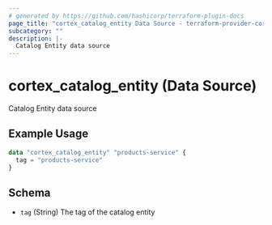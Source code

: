 ```yaml
---
# generated by https://github.com/hashicorp/terraform-plugin-docs
page_title: "cortex_catalog_entity Data Source - terraform-provider-cortex"
subcategory: ""
description: |-
  Catalog Entity data source
---
```


# cortex_catalog_entity (Data Source)

Catalog Entity data source

## Example Usage

```terraform
data "cortex_catalog_entity" "products-service" {
  tag = "products-service"
}
```

<!-- schema generated by tfplugindocs -->
## Schema

- `tag` (String) The tag of the catalog entity 



